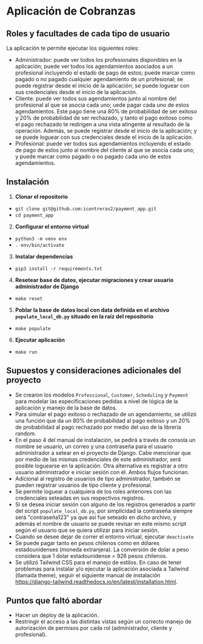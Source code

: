 # Aplicación de Cobranzas

## Roles y facultades de cada tipo de usuario
La aplicación te permite ejecutar los siguientes roles:
- Administrador: puede ver todos los profesionales disponibles en la aplicación; puede ver todos los agendamientos asociados a un profesional incluyendo el estado de pago de estos; puede marcar como pagado o no pagado cualquier agendamiento de un profesional; se puede registrar desde el inicio de la aplicación; se puede loguear con sus credenciales desde el inicio de la aplicación.
- Cliente: puede ver todos sus agendamientos junto al nombre del profesional al que se asocia cada uno; uede pagar cada uno de estos agendamientos. Este pago tiene una 80% de probabilidad de ser exitoso y 20% de probabilidad de ser rechazado, y tanto el pago exitoso como el pago rechazado te redirigen a una vista atingente al resultado de la operación. Además, se puede registrar desde el inicio de la aplicación; y se puede loguear con sus credenciales desde el inicio de la aplicación.
- Profesional: puede ver todos sus agendamientos incluyendo el estado de pago de estos junto al nombre del cliente al que se asocia cada uno; y puede marcar como pagado o no pagado cada uno de estos agendamientos. 


## Instalación

1. **Clonar el repositorio**
- `git clone git@github.com:icontreras2/payment_app.git`
- `cd payment_app`

2. **Configurar el entorno virtual**
- `python3 -m venv env`
- `. env/bin/activate`

3. **Instalar dependencias**
- `pip3 install -r requirements.txt`

4. **Resetear base de datos, ejecutar migraciones y crear usuario administrador de Django**
- `make reset`

5. **Poblar la base de datos local con data definida en el archivo `populate_local_db.py` situado en la raíz del repositorio**
- `make populate`

6. **Ejecutar aplicación**
- `make run`


## Supuestos y consideraciones adicionales del proyecto

- Se crearon los modelos `Professional`, `Customer`, `Scheduling` y `Payment` para modelar las especificaciones pedidas a nivel de lógica de la aplicación y manejo de la base de datos.
- Para simular el pago exitoso o rechazado de un agendamiento, se utilizó una función que da un 80% de probabilidad al pago exitoso y un 20% de probabilidad al pago rechazado por medio del uso de la librería random.
- En el paso 4 del manual de instalación, se pedirá a través de consola un nombre se usuario, un correo y una contraseña para el usuario administrador a setear en el proyecto de Django. Cabe mencionar que por medio de las mismas credenciales de este administrador, será posible loguearse en la aplicación. Otra alternativa es registrar a otro usuario administrador e iniciar sesión con él. Ambos flujos funcionan.
- Adicional al registro de usuarios de tipo administrador, también se pueden registrar usuarios de tipo cliente y profesional.
- Se permite loguear a cualquiera de los roles anteriores con las credenciales seteadas en sus respectivos registros. 
- Si se desea iniciar sesión con alguno de los registros generados a partir del script `populate_local_db.py`, por simplicidad la contraseña siempre será "contraseña123" ya que así fue seteado en dicho archivo, y además el nombre de usuario se puede revisar en este mismo script según el usuario que se quiera utilizar para iniciar sesión.
- Cuando se desee dejar de correr el entorno virtual, ejecutar `deactivate`
- Se puede pagar tanto en pesos chilenos como en dólares estadounidenses (moneda extranjera). La conversión de dolar a peso considera que 1 dolar estadounidense = 926 pesos chilenos.
- Se utilizó Tailwind CSS para el manejo de estilos. En caso de tener problemas para instalar y/o ejecutar la aplicación asociada a Tailwind (llamada theme), seguir el siguiente manual de instalación https://django-tailwind.readthedocs.io/en/latest/installation.html.


## Puntos que faltó abordar
- Hacer un deploy de la aplicación.
- Restringir el acceso a las distintas vistas según un correcto manejo de autorización de permisos por cada rol (administrador, cliente y profesional).